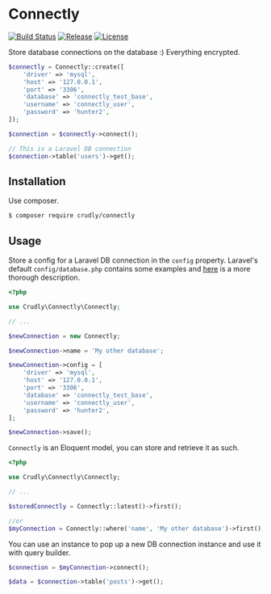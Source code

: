 # Connectly

[![Build Status](https://img.shields.io/travis/crudly/Connectly/master?style=flat-square)](https://travis-ci.org/crudly/connectly)
[![Release](https://img.shields.io/github/v/release/crudly/Connectly?style=flat-square)](https://github.com/crudly/connectly/releases/latest)
[![License](https://img.shields.io/github/license/crudly/Connectly?style=flat-square)](LICENSE)

Store database connections on the database :) Everything encrypted.

```php
$connectly = Connectly::create([
	'driver' => 'mysql',
	'host' => '127.0.0.1',
	'port' => '3306',
	'database' => 'connectly_test_base',
	'username' => 'connectly_user',
	'password' => 'hunter2',
]);

$connection = $connectly->connect();

// This is a Laravel DB connection
$connection->table('users')->get();
```

## Installation

Use composer.

```bash
$ composer require crudly/connectly
```

## Usage

Store a config for a Laravel DB connection in the `config` property. Laravel's default `config/database.php` contains some examples and [here](https://laravel.com/docs/7.x/database#configuration) is a more thorough description.

```php
<?php

use Crudly\Connectly\Connectly;

// ...

$newConnection = new Connectly;

$newConnection->name = 'My other database';

$newConnection->config = [
	'driver' => 'mysql',
	'host' => '127.0.0.1',
	'port' => '3306',
	'database' => 'connectly_test_base',
	'username' => 'connectly_user',
	'password' => 'hunter2',
];

$newConnection->save();
```

`Connectly` is an Eloquent model, you can store and retrieve it as such.

```php
<?php

use Crudly\Connectly\Connectly;

// ...

$storedConnectly = Connectly::latest()->first();

//or
$myConnection = Connectly::where('name', 'My other database')->first();
```

You can use an instance to pop up a new DB connection instance and use it with query builder.

```php
$connection = $myConnection->connect();

$data = $connection->table('posts')->get();
```
